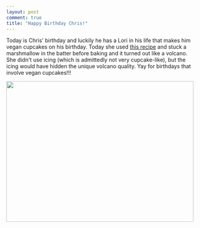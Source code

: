 ```yaml
---
layout: post
comment: true
title: "Happy Birthday Chris!"
---
```

Today is Chris' birthday and luckily he has a Lori in his life that makes him vegan cupcakes on his birthday. Today she used <a href="http://loveveg.wordpress.com/2011/01/17/vanilla-cupcakes/" target="_blank">this recipe</a> and stuck a marshmallow in the batter before baking and it turned out like a volcano. She didn't use icing (which is admittedly not very cupcake-like), but the icing would have hidden the unique volcano quality. Yay for birthdays that involve vegan cupcakes!!!

<img class="alignleft" title="Vanilla volcano" src="http://loveveg.files.wordpress.com/2011/01/dscn0469.jpg" alt="" width="494" height="370" />
